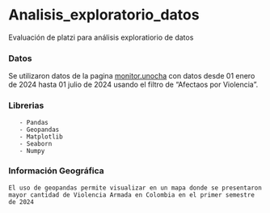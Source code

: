 # Analisis_exploratorio_datos
Evaluación de platzi para análisis exploratiorio de datos

### Datos

Se utilizaron datos de la pagina [monitor.unocha]("https://monitor.unocha.org/colombia") con datos desde 01 enero de 2024 hasta 01 julio de 2024 usando el filtro de “Afectaos por Violencia”.

### Librerias 
       - Pandas
       - Geopandas 
       - Matplotlib
       - Seaborn
       - Numpy
### Información Geográfica
	El uso de geopandas permite visualizar en un mapa donde se presentaron mayor cantidad de Violencia Armada en Colombia en el primer semestre de 2024
